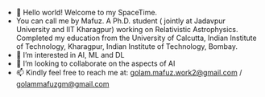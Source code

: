- 👋 Hello world! Welcome to my SpaceTime. 
- You can call me by Mafuz.
A Ph.D. student ( jointly at Jadavpur University and IIT Kharagpur) working on Relativistic Astrophysics. Completed my education from the University of Calcutta, Indian Institute of Technology, Kharagpur, Indian Institute of Technology, Bombay.
- 👀 I’m interested in AI, ML and DL
- 💞️ I’m looking to collaborate on the aspects of AI
- 📫 Kindly feel free to reach me at: golam.mafuz.work2@gmail.com / golammafuzgm@gmail.com

<!---
mdgolammafuz/mdgolammafuz is a ✨ special ✨ repository because its `README.md` (this file) appears on your GitHub profile.
You can click the Preview link to take a look at your changes.
--->
